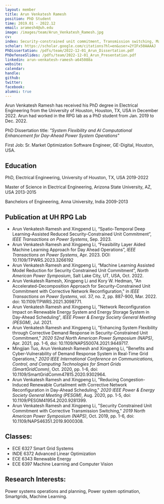 ```yaml
---
layout: member
title: Arun Venkatesh Ramesh
position: PhD Student
time: 2019.01 - 2022.12
email: aramesh4@uh.edu
image: /images/team/Arun_Venkatesh_Ramesh.jpg
cv: 
index: Security-constrained unit commitment, Transmission switching, Machine learning
scholar: https://scholar.google.com/citations?hl=en&user=2YIFx50AAAAJ
PhDissertation: /pdfs/team/2022-12-01_Arun_Dissertation.pdf
PhDefenseSlides: /pdfs/team/2022-12-01_Arun_Presentation.pdf
linkedin: arun-venkatesh-ramesh-a645088a
website: 
calendar: 
handle: 
github: 
twitter: 
facebook: 
alumni: true
---
```


Arun Venkatesh Ramesh has received his PhD degree in Electrical Engineering from the University of Houston, Houston, TX, USA in December 2022. Arun had worked in the RPG lab as a PhD student from Jan. 2019 to Dec. 2022.

PhD Dissertation title: *"System Flexibility and AI Computational Enhancement for Day-Ahead Power System Operations"*

First Job: Sr. Market Optimization Software Engineer, GE-Digital, Houston, USA.

## Education

PhD, Electrical Engineering, University of Houston, TX, USA 2019-2022

Master of Science in Electrical Engineering, Arizona State University, AZ, USA 2013-2015

Banchelors of Engineering, Anna University, India 2009-2013


## Publication at UH RPG Lab
* Arun Venkatesh Ramesh and Xingpend Li, “Spatio-Temporal Deep Learning-Assisted Reduced Security-Constrained Unit Commitment”, *IEEE Transactions on Power Systems*, Sep. 2023.
* Arun Venkatesh Ramesh and Xingpeng Li, “Feasibility Layer Aided Machine Learning Approach for Day Ahead Operations”, *IEEE Transactions on Power Systems*, Apr. 2023. DOI: 10.1109/TPWRS.2023.3266192
* Arun Venkatesh Ramesh and Xingpeng Li, “Machine Learning Assisted Model Reduction for Security Constrained Unit Commitment”, *North American Power Symposium*, Salt Lake City, UT, USA, Oct. 2022.
* Arun Venkatesh Ramesh, Xingpeng Li and Kory W. Hedman, "An Accelerated-Decomposition Approach for Security-Constrained Unit Commitment with Corrective Network Reconfiguration," in *IEEE Transactions on Power Systems*, vol. 37, no. 2, pp. 887-900, Mar. 2022. doi: 10.1109/TPWRS.2021.3098771.
* Arun Venkatesh Ramesh and Xingpeng Li, "Network Reconfiguration Impact on Renewable Energy System and Energy Storage System in Day-Ahead Scheduling", *IEEE Power & Energy Society General Meeting (PESGM)*, Jul. 2021. 
* Arun Venkatesh Ramesh and Xingpeng Li, "Enhancing System Flexibility through Corrective Demand Response in Security-Constrained Unit Commitment," *2020 52nd North American Power Symposium (NAPS)*, Apr. 2021, pp. 1-6, doi: 10.1109/NAPS50074.2021.9449717.
* Mingjian Tuo, Arun Venkatesh Ramesh and Xingpeng Li, "Benefits and Cyber-Vulnerability of Demand Response System in Real-Time Grid Operations," *2020 IEEE International Conference on Communications, Control, and Computing Technologies for Smart Grids (SmartGridComm)*, Oct. 2020, pp. 1-6, doi: 10.1109/SmartGridComm47815.2020.9302964.
* Arun Venkatesh Ramesh and Xingpeng Li, "Reducing Congestion-Induced Renewable Curtailment with Corrective Network Reconfiguration in Day-Ahead Scheduling," *2020 IEEE Power & Energy Society General Meeting (PESGM)*, Aug. 2020, pp. 1-5, doi: 10.1109/PESGM41954.2020.9281399.
* Arun Venkatesh Ramesh and Xingpeng Li, "Security Constrained Unit Commitment with Corrective Transmission Switching," *2019 North American Power Symposium (NAPS)*, Oct. 2019, pp. 1-6, doi: 10.1109/NAPS46351.2019.9000308.

## Classes:
* ECE 6327 Smart Grid Systems 
* INDE 6372 Advanced Linear Optimization
* ECE 6343 Renewable Energy
* ECE 6397 Machine Learning and Computer Vision

## Research Interests:
 Power systems operations and planning, Power system optimation, Smartgrids, Machine Learning.

